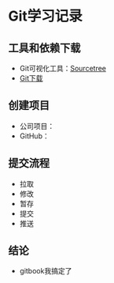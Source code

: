# Git学习记录

## 工具和依赖下载

- Git可视化工具：[Sourcetree](https://www.sourcetreeapp.com/)
- [Git下载](https://git-scm.com/downloads)

## 创建项目

- 公司项目：
- GitHub：

## 提交流程

- 拉取
- 修改
- 暂存
- 提交
- 推送

## 结论

- gitbook我搞定了